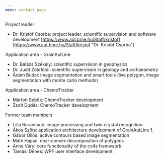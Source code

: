 ```yaml
---
menu: contact page
---
```


Project leader

  * Dr. Kristóf Csorba: project leader, scientific supervision and software development
[https://www.aut.bme.hu/Staff/kristof](https://www.aut.bme.hu/Staff/kristof "Dr. Kristóf Csorba")

Application area - GrainAutLine

  * Dr. Balázs Székely: scientific supervision in geophysics
  * Dr. Judit Zöldföldi: scientific supervision in geology and archaeometry
  * Ádám Budai: image segmentation and smart tools (live polygon, image segmentation with monte carlo methods)

Application area - ChemoTracker

  * Márton Sebők: ChemoTracker development
  * Zsolt Dudás: ChemoTracker development

Former team members

  * Lilla Barancsuk: image processing and twin crystal recognition
  * Ákos Szőts: application architecture development of GrainAutLine 1.
  * Gábor Öllős: active contours based image segmentation
  * Máté Hajnal: near-convex decomposition of polygons
  * Anna Váry: core functionality of the cv4s framework
  * Tamási Dénes: WPF user interface development
